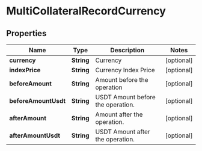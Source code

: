 

# MultiCollateralRecordCurrency

## Properties

Name | Type | Description | Notes
------------ | ------------- | ------------- | -------------
**currency** | **String** | Currency |  [optional]
**indexPrice** | **String** | Currency Index Price |  [optional]
**beforeAmount** | **String** | Amount before the operation |  [optional]
**beforeAmountUsdt** | **String** | USDT Amount before the operation. |  [optional]
**afterAmount** | **String** | Amount after the operation. |  [optional]
**afterAmountUsdt** | **String** | USDT Amount after the operation. |  [optional]



